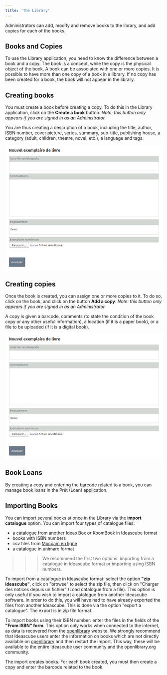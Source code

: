 ```yaml
---
title: 'The Library'
---
```


Administrators can add, modify and remove books to the library, and add copies for each of the books.

## Books and Copies

To use the Library application, you need to know the difference between a book and a copy. The book is a concept, while the copy is the physical object of the book. A book can be associated with one or more copies. It is possible to have more than one copy of a book in a library. If no copy has been created for a book, the book will not appear in the library.

## Creating books

You must create a book before creating a copy. To do this in the Library application, click on the **Create a book** button.  _Note: this button only appears if you are signed in as an Administrator._

You are thus creating a description of a book, including the title, author, ISBN number, cover picture, series, summary, sub-title, publishing house, a category (adult, children, theatre, novel, etc.), a language and tags.

![](bibliotheque-exemplaire.png)

## Creating copies

Once the book is created, you can assign one or more copies to it. To do so, click on the book, and click on the button **Add a copy**. _Note: this button only appears if you are signed in as an Administrator._

A copy is given a barcode, comments (to state the condition of the book copy or any other useful information), a location (if it is a paper book), or a file to be uploaded (if it is a digital book).

![](bibliotheque-exemplaire.png)

## Book Loans

By creating a copy and entering the barcode related to a book, you can manage book loans in the Prêt (Loan) application.

## Importing Books

You can import several books at once in the Library via the **import catalogue** option. You can import four types of catalogue files:

- a catalogue from another Ideas Box or KoomBook in Ideascube format 
- books with ISBN numbers
- csv files from [Moccam en ligne](http://www.moccam-en-ligne.fr/)
- a catalogue in unimarc format

>>>We recommend the first two options: importing from a catalogue in Ideascube format or importing using ISBN numbers.

To import from a catalogue in Ideascube format: select the option **"zip ideascube"**, click on "browse" to select the zip file, then click on "Charger des notices depuis un fichier" (Load catalogue from a file). This option is only useful if you wish to import a catalogue from another Ideascube software. In order to do this, you will have had to have already exported the files from another Ideascube. This is done via the option "export a catalogue". The export is in zip file format.

To import books using their ISBN number: enter the files in the fields of the **"From ISBN" form**. This option only works when connected to the internet, as data is recovered from the [openlibrary](http://openlibrary.org/) website. We strongly recommend that Ideascube users enter the information on books which are not directly available on [openlibrary](http://openlibrary.org/) and then restart the import. This way, these will be available to the entire Ideascube user community and the openlibrary.org community.

The import creates books. For each book created, you must then create a copy and enter the barcode related to the book.
